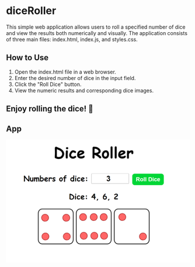 # diceRoller

This simple web application allows users to roll a specified number of dice and view the results both numerically and visually. The application consists of three main files: index.html, index.js, and styles.css.

## How to Use

1. Open the index.html file in a web browser.
2. Enter the desired number of dice in the input field.
3. Click the "Roll Dice" button.
4. View the numeric results and corresponding dice images.

## Enjoy rolling the dice! 🎲

## App

![An example of how the application looks](exampleApp.png)

